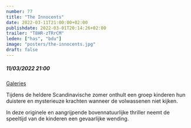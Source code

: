```yaml
---
number: 77
title: "The Innocents"
date: 2022-03-11T21:00:00+02:00
publishdate: 2022-03-01T20:14:26+02:00
trailer: "T8HR-zTRrCM"
leden: ["has", "bdu"]
image: "posters/the-innocents.jpg"
draft: false
---
```


##### 11/03/2022 21:00

[Galeries](https://galeries.be/nl/premiere-the-innocents/)

Tijdens de heldere Scandinavische zomer onthult een groep kinderen
hun duistere en mysterieuze krachten wanneer de volwassenen niet kijken.
<!--more-->
In deze originele en aangrijpende bovennatuurlijke thriller neemt de
speeltijd van de kinderen een gevaarlijke wending.
